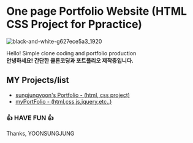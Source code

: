 # One page Portfolio Website (HTML CSS Project for Ppractice)
![black-and-white-g627ece5a3_1920](https://user-images.githubusercontent.com/87048278/143195474-a41228c6-6236-4a10-81ee-ac5f1c16cae2.jpg)



 
Hello! Simple clone coding and portfolio production   
<b>안녕하세요! 간단한 클론코딩과 포트폴리오 제작중입니다.</b>


## MY Projects/list

 - [sungjungyoon's Portfolio - (html, css project)](https://github.com/sungjungyoon/)
 - [myPortFolio - (html,css,js,jquery,etc..)](http://github.com/PORTFOLIO/) 
 
  

### 👍 HAVE FUN 👍
Thanks, YOONSUNGJUNG


